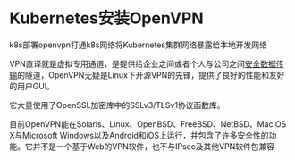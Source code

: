 # Kubernetes安装OpenVPN


k8s部署openvpn打通k8s网络将Kubernetes集群网络暴露给本地开发网络

VPN直译就是虚拟专用通道，是提供给企业之间或者个人与公司之间[安全数据传输](https://baike.baidu.com/item/%E5%AE%89%E5%85%A8%E6%95%B0%E6%8D%AE%E4%BC%A0%E8%BE%93/3166604)的隧道，OpenVPN无疑是Linux下开源VPN的先锋，提供了良好的性能和友好的用户GUI。

它大量使用了OpenSSL加密库中的SSLv3/TLSv1协议函数库。

目前OpenVPN能在Solaris、Linux、OpenBSD、FreeBSD、NetBSD、Mac OS X与Microsoft Windows以及Android和iOS上运行，并包含了许多安全性的功能。它并不是一个基于Web的VPN软件，也不与IPsec及其他VPN软件包兼容
